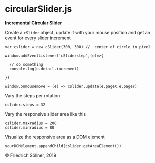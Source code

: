 # circularSlider.js

<b>Incremental Circular Slider</b>


Create a `cSlider` object, update it with your mouse position and get an event for every slider increment

```
var cslider = new cSlider(300, 300) //  center of circle in pixel

window.addEventListener('cSliderstep',(e)=>{
  
  // do something
  console.log(e.detail.increment)
  
})

window.onmousemove = (e) => cslider.update(e.pageX,e.pageY)
```

Vary the steps per rotation
```
cslider.steps = 32
```


Vary the responsive slider area like this

```
cslider.maxradius = 200
cslider.minradius = 80
```

Visualize the responsive area as a DOM element

```
yourDOMelement.appendChild(cslider.getAreaElement()) 
```




© Friedrich Söllner, 2019

